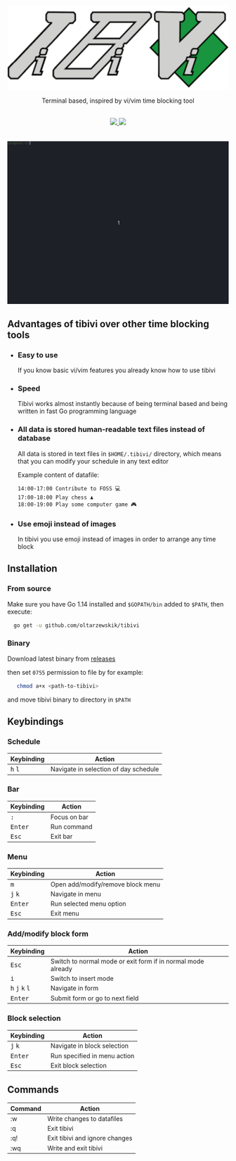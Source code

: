 <div align="center">
  <img src="/docs/logo-530x200.png">
  <p>Terminal based, inspired by vi/vim time blocking tool</p>
  <br>
  <a href="https://goreportcard.com/report/github.com/oltarzewskik/tibivi">
    <img src="https://goreportcard.com/badge/github.com/oltarzewskik/tibivi">
  </a>
  <a href="http://makeapullrequest.com/">
    <img src="https://img.shields.io/badge/PRs-welcome-brightgreen">
  </a>
  <br>
  <br>
  <br>
</div>

<div align="center">
  <img src="/docs/demo.gif">
</div>


## Advantages of tibivi over other time blocking tools

- ### Easy to use

  If you know basic vi/vim features you already know how to use tibivi

- ### Speed

  Tibivi works almost instantly because of being terminal based and being written in fast Go programming language

- ### All data is stored human-readable text files instead of database

  All data is stored in text files in `$HOME/.tibivi/` directory, which means that you can modify your schedule in any text editor

  Example content of datafile:
  ```
  14:00-17:00 Contribute to FOSS 💻
  17:00-18:00 Play chess ♟️
  18:00-19:00 Play some computer game 🎮
  ```

- ### Use emoji instead of images

  In tibivi you use emoji instead of images in order to arrange any time block


## Installation

### From source

Make sure you have Go 1.14 installed and `$GOPATH/bin` added to `$PATH`, then execute:
```bash
  go get -u github.com/oltarzewskik/tibivi
```

### Binary

Download latest binary from [releases](https://github.com/oltarzewskik/tibivi/releases)

then set `0755` permission to file by for example:
```bash
   chmod a+x <path-to-tibivi>
```

and move tibivi binary to directory in `$PATH`


## Keybindings

### Schedule

| Keybinding                | Action                                |
| --------------------------|---------------------------------------|
| <kbd>h</kbd> <kbd>l</kbd> | Navigate in selection of day schedule |

### Bar

| Keybinding         | Action       |
| -------------------|--------------|
| <kbd>:</kbd>       | Focus on bar |
| <kbd>Enter</kbd>   | Run command  |
| <kbd>Esc</kbd>     | Exit bar     |

### Menu

| Keybinding                | Action                            |
| --------------------------|-----------------------------------|
| <kbd>m</kbd>              | Open add/modify/remove block menu |
| <kbd>j</kbd> <kbd>k</kbd> | Navigate in menu                  |
| <kbd>Enter</kbd>          | Run selected menu option          |
| <kbd>Esc</kbd>            | Exit menu                         |

### Add/modify block form

| Keybinding                                          | Action                                                       |
| ----------------------------------------------------|--------------------------------------------------------------|
| <kbd>Esc</kbd>                                      | Switch to normal mode or exit form if in normal mode already |
| <kbd>i</kbd>                                        | Switch to insert mode                                        |
| <kbd>h</kbd> <kbd>j</kbd> <kbd>k</kbd> <kbd>l</kbd> | Navigate in form                                             |
| <kbd>Enter</kbd>                                    | Submit form or go to next field                              |

### Block selection

| Keybinding                | Action                       |
| --------------------------|------------------------------|
| <kbd>j</kbd> <kbd>k</kbd> | Navigate in block selection  |
| <kbd>Enter</kbd>          | Run specified in menu action |
| <kbd>Esc</kbd>            | Exit block selection         |


## Commands

| Command | Action                         |
| --------|--------------------------------|
| :w      | Write changes to datafiles     |
| :q      | Exit tibivi                    |
| :q!     | Exit tibivi and ignore changes |
| :wq     | Write and exit tibivi          |
